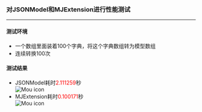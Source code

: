 ### 对JSONModel和MJExtension进行性能测试
---
#### 测试环境
* 一个数组里面装着100个字典，将这个字典数组转为模型数组
* 连续转换100次

#### 测试结果
* JSONModel耗时<span style="color:red;">2.111259</span>秒  
![Mou icon](http://ww2.sinaimg.cn/mw1024/800cdf9cgw1eon4umfixxj215a0lcdqo.jpg)
* MJExtension耗时<span style="color:red;">0.100171</span>秒  
![Mou icon](http://ww4.sinaimg.cn/mw1024/800cdf9cgw1eon4uome5rj21a00mu12j.jpg)
